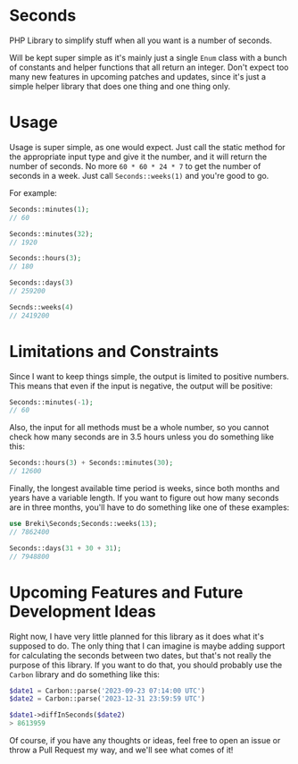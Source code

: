 # Seconds

PHP Library to simplify stuff when all you want is a number of seconds.

Will be kept super simple as it's mainly just a single `Enum` class with a
bunch of constants and helper functions that all return an integer. Don't
expect too many new features in upcoming patches and updates, since it's
just a simple helper library that does one thing and one thing only.

# Usage

Usage is super simple, as one would expect. Just call the static method for
the appropriate input type and give it the number, and it will return the
number of seconds. No more `60 * 60 * 24 * 7` to get the number of seconds
in a week. Just call `Seconds::weeks(1)` and you're good to go.

For example:

```php
Seconds::minutes(1);
// 60

Seconds::minutes(32);
// 1920

Seconds::hours(3);
// 180

Seconds::days(3)
// 259200

Secnds::weeks(4)
// 2419200
```

# Limitations and Constraints

Since I want to keep things simple, the output is limited to positive numbers.
This means that even if the input is negative, the output will be positive:

```php
Seconds::minutes(-1);
// 60
```

Also, the input for all methods must be a whole number, so you cannot check
how many seconds are in 3.5 hours unless you do something like this:

```php
Seconds::hours(3) + Seconds::minutes(30);
// 12600
```

Finally, the longest available time period is weeks, since both months and
years have a variable length. If you want to figure out how many seconds are
in three months, you'll have to do something like one of these examples:

```php
use Breki\Seconds;Seconds::weeks(13);
// 7862400

Seconds::days(31 + 30 + 31);
// 7948800
```

# Upcoming Features and Future Development Ideas

Right now, I have very little planned for this library as it does what it's
supposed to do. The only thing that I can imagine is maybe adding support for
calculating the seconds between two dates, but that's not really the purpose
of this library. If you want to do that, you should probably use the `Carbon`
library and do something like this:

```php
$date1 = Carbon::parse('2023-09-23 07:14:00 UTC')
$date2 = Carbon::parse('2023-12-31 23:59:59 UTC')

$date1->diffInSeconds($date2)
> 8613959
```

Of course, if you have any thoughts or ideas, feel free to open an issue or
throw a Pull Request my way, and we'll see what comes of it!